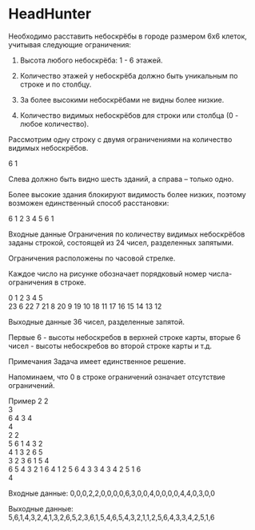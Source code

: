 # HeadHunter

Необходимо расставить небоскрёбы в городе размером 6х6 клеток, учитывая следующие ограничения:

1. Высота любого небоскрёба: 1 - 6 этажей.

2. Количество этажей у небоскрёба должно быть уникальным по строке и по столбцу.

3. За более высокими небоскрёбами не видны более низкие.

4. Количество видимых небоскрёбов для строки или столбца (0 - любое количество).


Рассмотрим одну строку с двумя ограничениями на количество видимых небоскрёбов.

6							1

Слева должно быть видно шесть зданий, а справа – только одно.

Более высокие здания блокируют видимость более низких, поэтому возможен единственный способ расстановки:

6	1	2	3	4	5	6	1

Входные данные
Ограничения по количеству видимых небоскрёбов заданы строкой, состоящей из 24 чисел, разделенных запятыми.

Ограничения расположены по часовой стрелке.

Каждое число на рисунке обозначает порядковый номер числа-ограничения в строке.

0	1	2	3	4	5	
23							6
22							7
21							8
20							9
19							10
18							11
17	16	15	14	13	12	

Выходные данные
36 чисел, разделенные запятой.

Первые 6 - высоты небоскребов в верхней строке карты, вторые 6 чисел - высоты небоскребов во второй строке карты и т.д.


Примечания
Задача имеет единственное решение.

Напоминаем, что 0 в строке ограничений означает отсутствие ограничений.


Пример
2	2		
3							
6
4							3
4							
4		
2	2		
5	6	1	4	3	2	
4	1	3	2	6	5	
3	2	3	6	1	5	4	
6	5	4	3	2	1	6
4	1	2	5	6	4	3	3
4	3	4	2	5	1	6	
4		

Входные данные: 0,0,0,2,2,0,0,0,0,6,3,0,0,4,0,0,0,0,4,4,0,3,0,0

Выходные данные: 5,6,1,4,3,2,4,1,3,2,6,5,2,3,6,1,5,4,6,5,4,3,2,1,1,2,5,6,4,3,3,4,2,5,1,6